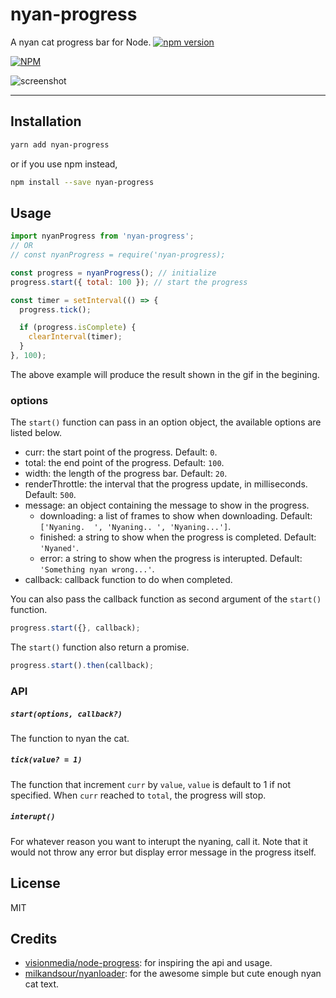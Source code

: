 # nyan-progress
A nyan cat progress bar for Node.
[![npm version](https://badge.fury.io/js/nyan-progress.svg)](https://badge.fury.io/js/nyan-progress)

[![NPM](https://nodei.co/npm/nyan-progress.png?downloads=true&stars=true)](https://nodei.co/npm/nyan-progress/)

![screenshot](./assets/screenshot.gif)

---

## Installation
```bash
yarn add nyan-progress
```
or if you use npm instead,
```bash
npm install --save nyan-progress
```

## Usage
```js
import nyanProgress from 'nyan-progress';
// OR
// const nyanProgress = require('nyan-progress);

const progress = nyanProgress(); // initialize
progress.start({ total: 100 }); // start the progress

const timer = setInterval(() => {
  progress.tick();

  if (progress.isComplete) {
    clearInterval(timer);
  }
}, 100);
```

The above example will produce the result shown in the gif in the begining.

### options
The `start()` function can pass in an option object, the available options are listed below.

- curr: the start point of the progress. Default: `0`.
- total: the end point of the progress. Default: `100`.
- width: the length of the progress bar. Default: `20`.
- renderThrottle: the interval that the progress update, in milliseconds. Default: `500`.
- message: an object containing the message to show in the progress.
  - downloading: a list of frames to show when downloading. Default: `['Nyaning.  ', 'Nyaning.. ', 'Nyaning...']`.
  - finished: a string to show when the progress is completed. Default: `'Nyaned'`.
  - error: a string to show when the progress is interupted. Default: `'Something nyan wrong...'`.
- callback: callback function to do when completed.

You can also pass the callback function as second argument of the `start()` function.
```js
progress.start({}, callback);
```

The `start()` function also return a promise.
```js
progress.start().then(callback);
```

### API
##### `start(options, callback?)`
The function to nyan the cat.

##### `tick(value? = 1)`
The function that increment `curr` by `value`, `value` is default to 1 if not specified. When `curr` reached to `total`, the progress will stop.

##### `interupt()`
For whatever reason you want to interupt the nyaning, call it. Note that it would not throw any error but display error message in the progress itself.

## License
MIT

## Credits
- [visionmedia/node-progress](https://github.com/visionmedia/node-progress): for inspiring the api and usage.
- [milkandsour/nyanloader](https://github.com/milkandsour/nyanloader): for the awesome simple but cute enough nyan cat text.
